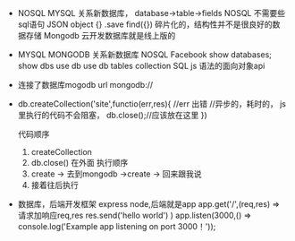 - NOSQL
  MYSQL 关系新数据库，
  database->table->fields
  NOSQL 不需要些sql语句
  JSON object {} .save
  find({})
  碎片化的，结构性并不是很良好的数据存储
  Mongodb 云开发数据库就是线上版的

- MYSQL                        MONGODB
  关系新数据库                  NOSQL     Facebook
  show databases;              show dbs
  use db                       use db
  tables                       collection
  SQL                          js 语法的面向对象api


- 连接了数据库mogodb
  url mongodb://
- db.createCollection('site',functio(err,res){
    //err 出错
    //异步的，耗时的，
    js 里执行的代码不会阻塞，
    db.close();//应该放在这里
})
  
   代码顺序
   1. createCollection
   2. db.close()  在外面
   执行顺序
   1. create -> 去到mongodb ->create -> 回来跟我说
   2. 接着往后执行  

- 数据库，后端开发框架
  express 
  node,后端就是app
  app.get('/',(req,res) =>     请求加响应req,res
    res.send('hello world')
)
 app.listen(3000,() => console.log('Example app listening on port 3000！'));
  
